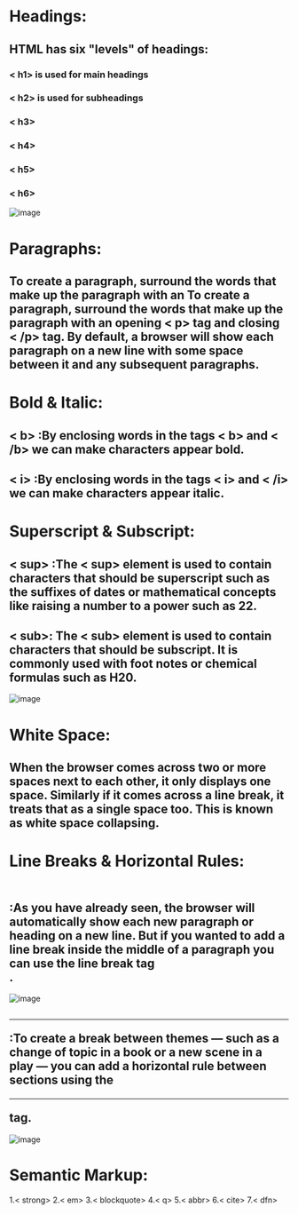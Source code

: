 # Headings:
 ## HTML has six "levels" of headings:
 ### < h1>  is used for main headings
 ### < h2>  is used for subheadings
 ### < h3>
 ### < h4>
 ### < h5>
 ### < h6>
 
 ![image](https://user-images.githubusercontent.com/79833733/111071470-f9979880-84de-11eb-93f9-5644095ae98c.png)
 
 
 # Paragraphs:
 ## To create a paragraph, surround the words that make up the paragraph with an To create a paragraph, surround the words that make up the paragraph with an opening < p> tag and closing < /p> tag. By default, a browser will show each paragraph on a new line with some space between it and any subsequent paragraphs.

# Bold & Italic:
## < b> :By enclosing words in the tags < b> and < /b> we can make characters appear bold.
## < i> :By enclosing words in the tags < i> and < /i> we can make characters appear italic.


# Superscript & Subscript:
## < sup> :The < sup> element is used to contain characters that should be superscript such as the suffixes of dates or mathematical concepts like raising a number to a power such as 22.
## < sub>: The < sub> element is used to contain characters that should be subscript. It is commonly used with foot notes or chemical formulas such as H20.

![image](https://user-images.githubusercontent.com/79833733/111071881-d837ac00-84e0-11eb-8a5c-34ed73ec31a0.png)

# White Space: 
## When the browser comes across two or more spaces next to each other, it only displays one space. Similarly if it comes across a line break, it treats that as a single space too. This is known as white space collapsing.

# Line Breaks & Horizontal Rules:
## <br /> :As you have already seen, the browser will automatically show each new paragraph or heading on a new line. But if you wanted to add a line break inside the middle of a paragraph you can use the line break tag <br />.

![image](https://user-images.githubusercontent.com/79833733/111072354-edadd580-84e2-11eb-98a8-407b4e3cadca.png)

## <hr /> :To create a break between themes — such as a change of topic in a book or a new scene in a play — you can add a horizontal rule between sections using the <hr /> tag.

![image](https://user-images.githubusercontent.com/79833733/111072411-2cdc2680-84e3-11eb-8ae9-25be54a79636.png)

# Semantic Markup:
1.< strong>
2.< em>
3.< blockquote>
4.< q>
5.< abbr>
6.< cite>
7.< dfn>
